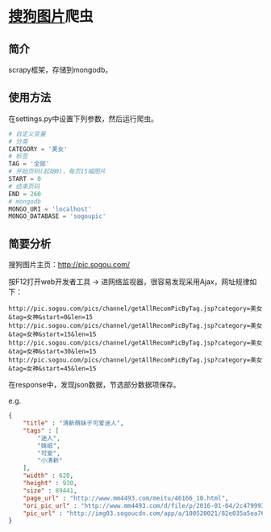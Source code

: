 # [搜狗图片](http://pic.sogou.com/)爬虫 #

## 简介 ##

scrapy框架，存储到mongodb。

## 使用方法 ##

在settings.py中设置下列参数，然后运行爬虫。
```python
# 自定义变量
# 分类
CATEGORY = '美女'
# 标签
TAG = '全部'
# 开始页码(起始0)，每页15幅图片
START = 0
# 结束页码
END = 260
# mongodb
MONGO_URI = 'localhost'
MONGO_DATABASE = 'sogoupic'
```

## 简要分析 ##

搜狗图片主页：http://pic.sogou.com/

按F12打开web开发者工具 -> 进网络监视器，很容易发现采用Ajax，网址规律如下：

```
http://pic.sogou.com/pics/channel/getAllRecomPicByTag.jsp?category=美女&tag=女神&start=0&len=15
http://pic.sogou.com/pics/channel/getAllRecomPicByTag.jsp?category=美女&tag=女神&start=15&len=15
http://pic.sogou.com/pics/channel/getAllRecomPicByTag.jsp?category=美女&tag=女神&start=30&len=15
http://pic.sogou.com/pics/channel/getAllRecomPicByTag.jsp?category=美女&tag=女神&start=45&len=15
```

在response中，发现json数据，节选部分数据项保存。

e.g.
```json
{
    "title" : "清新萌妹子可爱迷人",
    "tags" : [ 
        "迷人", 
        "妹纸", 
        "可爱", 
        "小清新"
    ],
    "width" : 620,
    "height" : 930,
    "size" : 89441,
    "page_url" : "http://www.mm4493.com/meitu/46166_10.html",
    "ori_pic_url" : "http://www.mm4493.com/d/file/p/2016-01-04/2c4799934e8f33d80891cb7389e58e86.jpg",
    "pic_url" : "http://img03.sogoucdn.com/app/a/100520021/82e035a5ea76c4900afd54cf5c609eb3"
}
```
